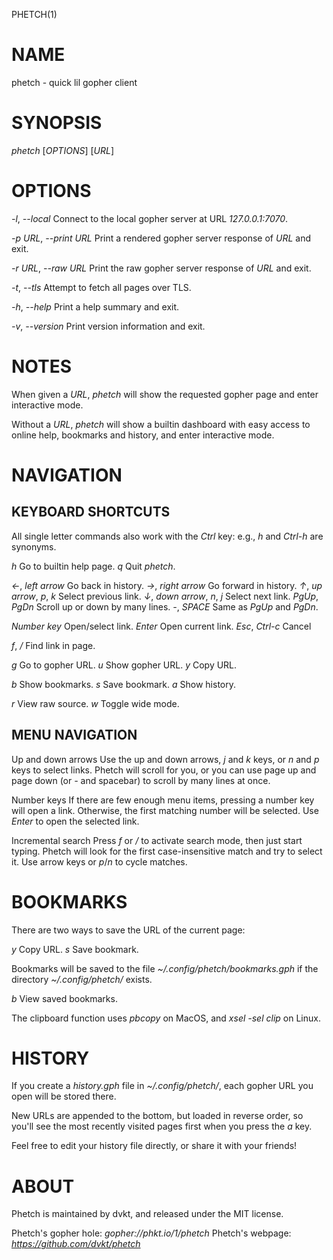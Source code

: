PHETCH(1)

# NAME

phetch - quick lil gopher client

# SYNOPSIS

*phetch* [_OPTIONS_] [_URL_]

# OPTIONS

*-l*, *--local*
	Connect to the local gopher server at URL _127.0.0.1:7070_.

*-p* _URL_, *--print* _URL_
	Print a rendered gopher server response of _URL_ and exit.

*-r* _URL_, *--raw* _URL_
	Print the raw gopher server response of _URL_ and exit.

*-t*, *--tls*
	Attempt to fetch all pages over TLS.

*-h*, *--help*
	Print a help summary and exit.

*-v*, *--version*
	Print version information and exit.

# NOTES

When given a _URL_, *phetch* will show the requested gopher page and
enter interactive mode.

Without a _URL_, *phetch* will show a builtin dashboard with easy
access to online help, bookmarks and history, and enter interactive
mode.

# NAVIGATION

## KEYBOARD SHORTCUTS

All single letter commands also work with the *Ctrl* key: e.g., *h*
and *Ctrl-h* are synonyms.

*h*
	Go to builtin help page.
*q*
	Quit *phetch*.

*←*, *left arrow*
	Go back in history.
*→*, *right arrow*
	Go forward in history.
*↑*, *up arrow*, *p*, *k*
	Select previous link.
*↓*, *down arrow*, *n*, *j*
	Select next link.
*PgUp*, *PgDn*
	Scroll up or down by many lines.
*-*, *SPACE*
	Same as *PgUp* and *PgDn*.

*Number key*
	Open/select link.
*Enter*
	Open current link.
*Esc*, *Ctrl-c*
	Cancel

*f*, */*
	Find link in page.

*g*
	Go to gopher URL.
*u*
	Show gopher URL.
*y*
	Copy URL.

*b*
	Show bookmarks.
*s*
	Save bookmark.
*a*
	Show history.

*r*
	View raw source.
*w*
	Toggle wide mode.

## MENU NAVIGATION

Up and down arrows
	Use the up and down arrows, *j* and *k* keys, or *n* and *p*
	keys to select links. Phetch will scroll for you, or you can
	use page up and page down (or *-* and spacebar) to scroll by
	many lines at once.

Number keys
	If there are few enough menu items, pressing a number key will
	open a link. Otherwise, the first matching number will be
	selected. Use *Enter* to open the selected link.

Incremental search
	Press *f* or */* to activate search mode, then just start
	typing. Phetch will look for the first case-insensitive match
	and try to select it. Use arrow keys or *p*/*n* to cycle
	matches.

# BOOKMARKS

There are two ways to save the URL of the current page:

*y*
	Copy URL.
*s*
	Save bookmark.

Bookmarks will be saved to the file _~/.config/phetch/bookmarks.gph_ if
the directory _~/.config/phetch/_ exists.

*b*
	View saved bookmarks.

The clipboard function uses *pbcopy* on MacOS, and *xsel* _-sel clip_
on Linux.

# HISTORY

If you create a _history.gph_ file in _~/.config/phetch/_, each gopher
URL you open will be stored there.

New URLs are appended to the bottom, but loaded in reverse order, so
you'll see the most recently visited pages first when you press the
*a* key.

Feel free to edit your history file directly, or share it with your
friends!

# ABOUT

Phetch is maintained by dvkt, and released under the MIT license.

Phetch's gopher hole:
	_gopher://phkt.io/1/phetch_
Phetch's webpage:
	_https://github.com/dvkt/phetch_
